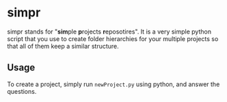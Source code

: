 # simpr

simpr stands for "**sim**ple **p**rojects **r**eposotires". It is a very simple python script that you use to create folder hierarchies for your multiple projects so that all of them keep a similar structure.
 
## Usage

To create a project, simply run `newProject.py` using python, and answer the questions.